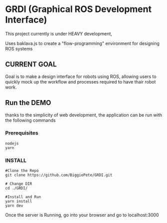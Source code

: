 # GRDI (Graphical ROS Development Interface)

This project currently is under HEAVY development,

Uses baklava.js to create a "flow-programming" environment for designing ROS systems

## CURRENT GOAL

Goal is to make a design interface for robots using ROS, allowing users to quickly mock up the workflow and processes required to have thair robot work.

## Run the DEMO

thanks to the simplicity of web development, the application can be run with the following commands 

### Prerequisites
    nodejs
    yarn

### INSTALL

    #Clone the Repo
    git clone https://github.com/BiggiePete/GRDI.git

    # Change DIR
    cd ./GRDI/

    #Install and Run
    yarn install
    yarn dev

Once the server is Running, go into your browser and go to localhost:3000
